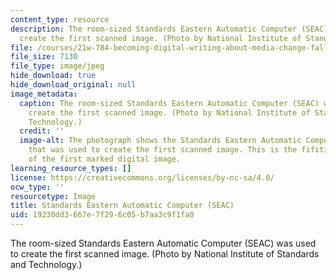 ```yaml
---
content_type: resource
description: The room-sized Standards Eastern Automatic Computer (SEAC) was used to
  create the first scanned image. (Photo by National Institute of Standards and Technology.)
file: /courses/21w-784-becoming-digital-writing-about-media-change-fall-2009/19230dd3667e7f296c05b7aa3c9f1fa0_21w-784f09-th.jpg
file_size: 7130
file_type: image/jpeg
hide_download: true
hide_download_original: null
image_metadata:
  caption: The room-sized Standards Eastern Automatic Computer (SEAC) was used to
    create the first scanned image. (Photo by National Institute of Standards and
    Technology.)
  credit: ''
  image-alt: The photograph shows the Standards Eastern Automatic Computer (SEAC)
    that was used to create the first scanned image. This is the fifitieth anniversary
    of the first marked digital image.
learning_resource_types: []
license: https://creativecommons.org/licenses/by-nc-sa/4.0/
ocw_type: ''
resourcetype: Image
title: Standards Eastern Automatic Computer (SEAC)
uid: 19230dd3-667e-7f29-6c05-b7aa3c9f1fa0
---
```

The room-sized Standards Eastern Automatic Computer (SEAC) was used to create the first scanned image. (Photo by National Institute of Standards and Technology.)